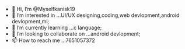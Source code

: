 - 👋 Hi, I’m @Myselfkanisk19
- 👀 I’m interested in ...UI/UX designing,coding,web devlopment,android devlopment,ml;
- 🌱 I’m currently learning ...c language;
- 💞️ I’m looking to collaborate on ...android devlopment;
- 📫 How to reach me ...7651057372

<!---
Myselfkanisk19/Myselfkanisk19 is a ✨ special ✨ repository because its `README.md` (this file) appears on your GitHub profile.
You can click the Preview link to take a look at your changes.
--->
